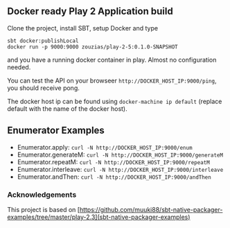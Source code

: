 ## Docker ready Play 2 Application build

Clone the project, install SBT, setup Docker and type
```
sbt docker:publishLocal
docker run -p 9000:9000 zouzias/play-2-5:0.1.0-SNAPSHOT
```

and you have a running docker container in play. Almost no configuration needed.

You can test the API on your browseer `http://DOCKER_HOST_IP:9000/ping`, you should receive pong.

The docker host ip can be found using `docker-machine ip default` (replace default with the name of the docker host).


## Enumerator Examples

* Enumerator.apply: `curl -N http://DOCKER_HOST_IP:9000/enum`
* Enumerator.generateM: `curl -N http://DOCKER_HOST_IP:9000/generateM`
* Enumerator.repeatM: `curl -N http://DOCKER_HOST_IP:9000/repeatM`
* Enumerator.interleave: `curl -N http://DOCKER_HOST_IP:9000/interleave`
* Enumerator.andThen: `curl -N http://DOCKER_HOST_IP:9000/andThen`

### Acknowledgements

This project is based on [https://github.com/muuki88/sbt-native-packager-examples/tree/master/play-2.3](sbt-native-packager-examples)
